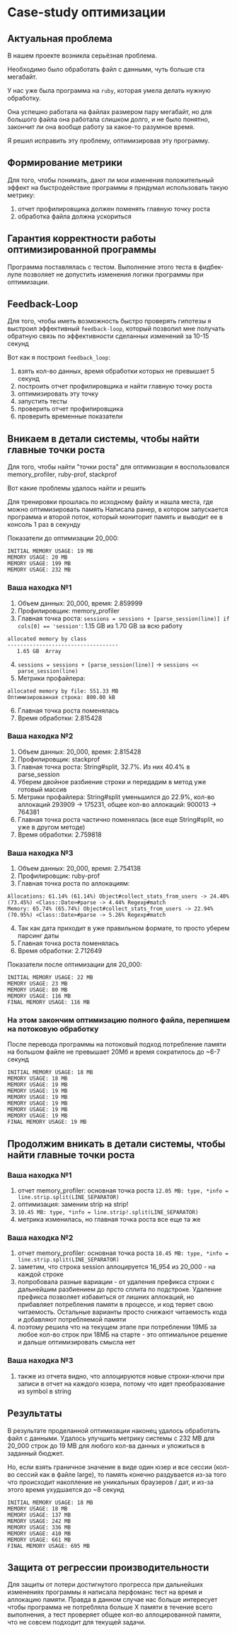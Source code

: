 # Case-study оптимизации

## Актуальная проблема
В нашем проекте возникла серьёзная проблема.

Необходимо было обработать файл с данными, чуть больше ста мегабайт.

У нас уже была программа на `ruby`, которая умела делать нужную обработку.

Она успешно работала на файлах размером пару мегабайт, но для большого файла она работала слишком долго, и не было понятно, закончит ли она вообще работу за какое-то разумное время.

Я решил исправить эту проблему, оптимизировав эту программу.

## Формирование метрики
Для того, чтобы понимать, дают ли мои изменения положительный эффект на быстродействие программы я придумал использовать такую метрику:
1) отчет профилировщика должен поменять главную точку роста
2) обработка файла должна ускориться

## Гарантия корректности работы оптимизированной программы
Программа поставлялась с тестом. Выполнение этого теста в фидбек-лупе позволяет не допустить изменения логики программы при оптимизации.

## Feedback-Loop
Для того, чтобы иметь возможность быстро проверять гипотезы я выстроил эффективный `feedback-loop`, который позволил мне получать обратную связь по эффективности сделанных изменений за 10-15 секунд

Вот как я построил `feedback_loop`:
1) взять кол-во данных, время обработки которых не превышает 5 секунд
2) построить отчет профилировщика и найти главную точку роста
3) оптимизировать эту точку
4) запустить тесты 
5) проверить отчет профилировщика
6) проверить временные показатели

## Вникаем в детали системы, чтобы найти главные точки роста
Для того, чтобы найти "точки роста" для оптимизации я воспользовался memory_profiler, ruby-prof, stackprof

Вот какие проблемы удалось найти и решить

Для тренировки прошлась по исходному файлу и нашла места, где можно оптимизировать память
Написала ранер, в котором запускается программа и второй поток, который мониторит память и выводит ее в консоль 1 раз в секунду

Показатели до оптимизации 20_000:
```
INITIAL MEMORY USAGE: 19 MB
MEMORY USAGE: 20 MB
MEMORY USAGE: 199 MB
MEMORY USAGE: 232 MB
```

### Ваша находка №1
1) Объем данных: 20_000, время: 2.859999
2) Профилировщик: memory_profiler
3) Главная точка роста: ```sessions = sessions + [parse_session(line)] if cols[0] == 'session'```: 1.15 GB из 1.70 GB за всю работу
```
allocated memory by class
-----------------------------------
   1.65 GB  Array
```
4) ```sessions = sessions + [parse_session(line)]``` -> ```sessions << parse_session(line)```
5) Метрики профайлера:
```
allocated memory by file: 551.33 MB
Оптимизированная строка: 800.00 kB
```
6) Главная точка роста поменялась
7) Время обработки: 2.815428

### Ваша находка №2
1) Объем данных: 20_000, время: 2.815428
2) Профилировщик: stackprof
3) Главная точка роста: String#split, 32.7%. Из них 40.4% в parse_session
4) Уберем двойное разбиение строки и передадим в метод уже готовый массив
5) Метрики профайлера: String#split уменьшился до 22.9%, кол-во аллокаций 293909 -> 175231, общее кол-во аллокаций: 900013 -> 764381
6) Главная точка роста частично поменялась (все еще String#split, но уже в другом методе)
7) Время обработки: 2.759818

### Ваша находка №3
1) Объем данных: 20_000, время: 2.754138
2) Профилировщик: ruby-prof
3) Главная точка роста по аллокациям:
```
Allocations: 61.14% (61.14%) Object#collect_stats_from_users -> 24.40% (73.45%) <Class::Date>#parse -> 4.44% Regexp#match
Memory: 65.74% (65.74%) Object#collect_stats_from_users -> 22.94% (70.95%) <Class::Date>#parse -> 5.26% Regexp#match
```
4) Так как дата приходит в уже правильном формате, то просто уберем парсинг даты
5) Главная точка роста поменялась
6) Время обработки: 2.712649

Показатели после оптимизации для 20_000:
```
INITIAL MEMORY USAGE: 22 MB
MEMORY USAGE: 23 MB
MEMORY USAGE: 80 MB
MEMORY USAGE: 116 MB
FINAL MEMORY USAGE: 116 MB
```

### На этом закончим оптимизацию полного файла, перепишем на потоковую обработку

После перевода программы на потоковый подход потребление памяти на большом файле не превышает 20Мб и время сократилось до ~6-7 секунд
```
INITIAL MEMORY USAGE: 18 MB
MEMORY USAGE: 18 MB
MEMORY USAGE: 19 MB
MEMORY USAGE: 19 MB
MEMORY USAGE: 19 MB
MEMORY USAGE: 19 MB
MEMORY USAGE: 19 MB
MEMORY USAGE: 19 MB
FINAL MEMORY USAGE: 19 MB
```

## Продолжим вникать в детали системы, чтобы найти главные точки роста

### Ваша находка №1
1) отчет memory_profiler:
основная точка роста ```12.05 MB: type, *info = line.strip.split(LINE_SEPARATOR)```
2) оптимизация: заменим strip на strip!
3) ```10.45 MB: type, *info = line.strip!.split(LINE_SEPARATOR)```
4) метрика изменилась, но главная точка роста все еще та же

### Ваша находка №2
1) отчет memory_profiler:
   основная точка роста ```10.45 MB: type, *info = line.strip.split(LINE_SEPARATOR)```
2) заметим, что строка session аллоцируется 16_954 из 20_000 - на каждой строке
3) попробовала разные вариации - от удаления префикса строки с дальнейшим разбиением до прсто сплита по подстроке. Удаление префикса позволяет избавиться от лишних аллокаций, но прибавляет потребления памяти в процессе, и код теряет свою читаемость. Остальные варианты просто снижают читаемость кода и добавляют потребляемой памяти
4) поэтому решила что на текущем этапе при потреблении 19МБ за любое кол-во строк при 18МБ на старте - это оптимальное решение и дальше оптимизировать смысла нет

### Ваша находка №3
1) также из отчета видно, что аллоцируются новые строки-ключи при записи в отчет на каждого юзера, потому что идет преобразование из symbol в string

## Результаты
В результате проделанной оптимизации наконец удалось обработать файл с данными.
Удалось улучшить метрику системы с 232 MB для 20_000 строк до 19 MB для любого кол-ва данных и уложиться в заданный бюджет.

Но, если взять граничное значение в виде один юзер и все сессии (кол-во сессий как в файле large), то память конечно раздувается из-за того что происходит накопление не уникальных браузеров / дат, и из-за этого время ухудшается до ~8 секунд
```
INITIAL MEMORY USAGE: 18 MB
MEMORY USAGE: 18 MB
MEMORY USAGE: 137 MB
MEMORY USAGE: 242 MB
MEMORY USAGE: 336 MB
MEMORY USAGE: 410 MB
MEMORY USAGE: 661 MB
FINAL MEMORY USAGE: 695 MB
```

## Защита от регрессии производительности
Для защиты от потери достигнутого прогресса при дальнейших изменениях программы я написала перфоманс тест на время и аллокацию памяти.
Правда в данном случае нас больше интересует чтобы программа не потребляла больше Х памяти в течение всего выполнения, а тест проверяет общее кол-во аллоцированной памяти, что не совсем подходит для текущей задачи.
